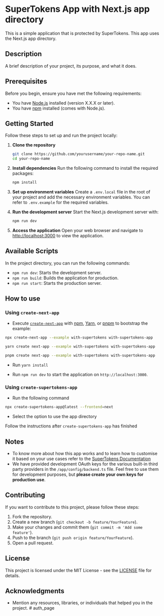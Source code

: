 # SuperTokens App with Next.js app directory

This is a simple application that is protected by SuperTokens. This app uses the Next.js app directory.

## Description
A brief description of your project, its purpose, and what it does.

## Prerequisites
Before you begin, ensure you have met the following requirements:
- You have [Node.js](https://nodejs.org/) installed (version X.X.X or later).
- You have [npm](https://www.npmjs.com/) installed (comes with Node.js).

## Getting Started

Follow these steps to set up and run the project locally:

1. **Clone the repository**
   ```bash
   git clone https://github.com/yourusername/your-repo-name.git
   cd your-repo-name
   ```

2. **Install dependencies**
   Run the following command to install the required packages:
   ```bash
   npm install
   ```

3. **Set up environment variables**
   Create a `.env.local` file in the root of your project and add the necessary environment variables. You can refer to `.env.example` for the required variables.

4. **Run the development server**
   Start the Next.js development server with:
   ```bash
   npm run dev
   ```

5. **Access the application**
   Open your web browser and navigate to [http://localhost:3000](http://localhost:3000) to view the application.

## Available Scripts

In the project directory, you can run the following commands:

- `npm run dev`: Starts the development server.
- `npm run build`: Builds the application for production.
- `npm run start`: Starts the production server.

## How to use

### Using `create-next-app`

-   Execute [`create-next-app`](https://github.com/vercel/next.js/tree/canary/packages/create-next-app) with [npm](https://docs.npmjs.com/cli/init), [Yarn](https://yarnpkg.com/lang/en/docs/cli/create/), or [pnpm](https://pnpm.io) to bootstrap the example:

```bash
npx create-next-app --example with-supertokens with-supertokens-app
```

```bash
yarn create next-app --example with-supertokens with-supertokens-app
```

```bash
pnpm create next-app --example with-supertokens with-supertokens-app
```

-   Run `yarn install`

-   Run `npm run dev` to start the application on `http://localhost:3000`.

### Using `create-supertokens-app`

-   Run the following command

```bash
npx create-supertokens-app@latest --frontend=next
```

-   Select the option to use the app directory

Follow the instructions after `create-supertokens-app` has finished

## Notes

-   To know more about how this app works and to learn how to customise it based on your use cases refer to the [SuperTokens Documentation](https://supertokens.com/docs/guides)
-   We have provided development OAuth keys for the various built-in third party providers in the `/app/config/backend.ts` file. Feel free to use them for development purposes, but **please create your own keys for production use**.

## Contributing
If you want to contribute to this project, please follow these steps:
1. Fork the repository.
2. Create a new branch (`git checkout -b feature/YourFeature`).
3. Make your changes and commit them (`git commit -m 'Add some feature'`).
4. Push to the branch (`git push origin feature/YourFeature`).
5. Open a pull request.

## License
This project is licensed under the MIT License - see the [LICENSE](LICENSE) file for details.

## Acknowledgments
- Mention any resources, libraries, or individuals that helped you in the project.
#   a u t h _ p a g e 
 
 